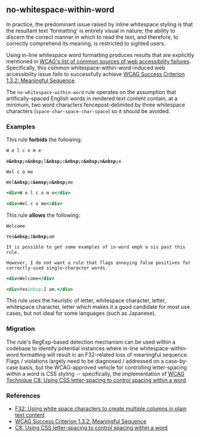 ## no-whitespace-within-word

In practice, the predominant issue raised by inline whitespace styling is that the resultant text 'formatting' is entirely visual in nature; the ability to discern the correct manner in which to read the text, and therefore, to correctly comprehend its meaning, is restricted to sighted users.

Using in-line whitespace word formatting produces results that are explicitly mentioned in [WCAG's list of common sources of web accessibility failures](https://www.w3.org/TR/WCAG20-TECHS/failures.html). Specifically, this common whitespace-within-word-induced web accessibility issue fails to successfully achieve [WCAG Success Criterion 1.3.2: Meaningful Sequence](https://www.w3.org/TR/UNDERSTANDING-WCAG20/content-structure-separation-sequence.html).

The `no-whitespace-within-word` rule operates on the assumption that artifically-spaced English words in rendered text content contain, at a minimum, two word characters fencepost-delimited by three whitespace characters  (`space-char-space-char-space`) so it should be avoided.

### Examples

This rule **forbids** the following:

```hbs
W e l c o m e
```

`W`**`&nbsp;`**`e`**`&nbsp;`**`l`**`&nbsp;`**`c`**`&nbsp;`**`o`**`&nbsp;`**`m`**`&nbsp;`**`e`

`Wel c o me`

`Wel`**`&nbsp;`**`c`**`&emsp;`**`o`**`&nbsp;`**`me`

```hbs
<div>W e l c o m e</div>

<div>Wel c o me</div>
```

This rule **allows** the following:

`Welcome`

`Yes`**`&nbsp;`**`I`**`&nbsp;`**`am`

`It is possible to get some examples of in-word emph a sis past this rule.`

`However, I do not want a rule that flags annoying false positives for correctly-used single-character words.`

```hbs
<div>Welcome</div>

<div>Yes&nbsp;I am.</div>
```

This rule uses the heuristic of letter, whitespace character, letter, whitespace character, letter which makes it a good candidate for most use cases, but not ideal for some languages (such as Japanese).

### Migration

The rule's RegExp-based detection mechanism can be used within a codebase to identify potential instances where in-line whitespace-within-word formatting will result in an F32-related loss of meaningful sequence. Flags / violations largely need to be diagnosed / addressed on a case-by-case basis, but the WCAG-approved vehicle for controlling letter-spacing within a word is CSS styling -- specifically, the implementation of [WCAG Technique C8: Using CSS letter-spacing to control spacing within a word](https://www.w3.org/WAI/WCAG21/Techniques/css/C8).

### References

* [F32: Using white space characters to create multiple columns in plain text content](https://www.w3.org/TR/WCAG20-TECHS/failures.html#F32)
* [WCAG Success Criterion 1.3.2: Meaningful Sequence](https://www.w3.org/TR/UNDERSTANDING-WCAG20/content-structure-separation-sequence.html)
* [C8: Using CSS letter-spacing to control spacing within a word](https://www.w3.org/WAI/WCAG21/Techniques/css/C8)
